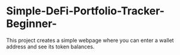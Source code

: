 # Simple-DeFi-Portfolio-Tracker-Beginner-
This project creates a simple webpage where you can enter a wallet address and see its token balances.
